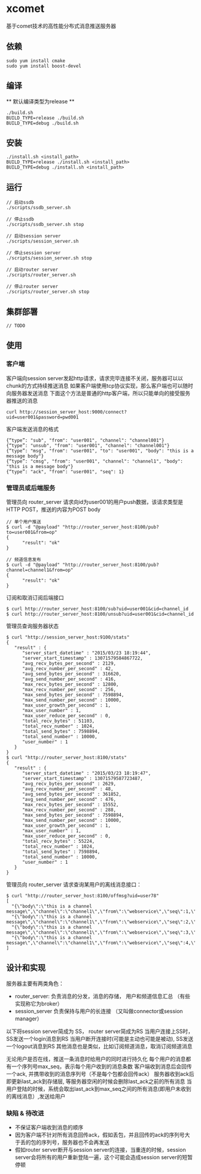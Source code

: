 # xcomet

基于comet技术的高性能分布式消息推送服务器

## 依赖

```
sudo yum install cmake
sudo yum install boost-devel
```

## 编译

** 默认编译类型为release **

```
./build.sh
BUILD_TYPE=release ./build.sh
BUILD_TYPE=debug ./build.sh
```

## 安装

```
./install.sh <install_path>
BUILD_TYPE=release ./install.sh <install_path>
BUILD_TYPE=debug ./install.sh <install_path>
```

## 运行

```
// 启动ssdb
./scripts/ssdb_server.sh

// 停止ssdb
./scripts/ssdb_server.sh stop

// 启动session server
./scripts/session_server.sh

// 停止session server
./scripts/session_server.sh stop

// 启动router server
./scripts/router_server.sh

// 停止router server
./scripts/router_server.sh stop
```

## 集群部署
```
// TODO
```


## 使用

### 客户端

客户端向session server发起http请求，请求完毕连接不关闭，服务器可以以chunk的方式持续推送消息
如果客户端使用tcp协议实现，那么客户端也可以随时向服务器发送消息
下面这个方法是普通的http客户端，所以只能单向的接受服务器推送的消息

```
curl http://session_server_host:9000/connect?uid=user001&password=pwd001
```

客户端发送消息的格式
```
{“type”: "sub", "from": "user001", "channel": "channel001"}
{“type”: "unsub", "from": "user001", "channel": "channel001"}
{“type”: "msg", "from": "user001", "to": "user001", "body": "this is a message body"}
{“type”: "cmsg", "from": "user001", "channel": "channel1", "body": "this is a message body"}
{“type”: "ack", "from": "user001", "seq": 1}
```

### 管理员或后端服务

管理员向 router_server 请求向id为user001的用户push数据，该请求类型是 HTTP POST，推送的内容为POST body

```
// 单个用户推送
$ curl -d "@payload" "http://router_server_host:8100/pub?to=user001&from=op"
{
      "result": "ok"
}

// 频道信息发布
$ curl -d "@payload" "http://router_server_host:8100/pub?channel=channel1&from=op"
{
      "result": "ok"
}
```

订阅和取消订阅后端接口

```
$ curl http://router_server_host:8100/sub?uid=user001&cid=channel_id
$ curl http://router_server_host:8100/unsub?uid=user001&cid=channel_id
```

管理员查询服务器状态

```
$ curl "http://session_server_host:9100/stats"
{
   "result" : {
      "server_start_datetime" : "2015/03/23 18:19:44",
      "server_start_timestamp" : 13071579584867722,
      "avg_recv_bytes_per_second" : 2129,
      "avg_recv_number_per_second" : 42,
      "avg_send_bytes_per_second" : 316620,
      "avg_send_number_per_second" : 416,
      "max_recv_bytes_per_second" : 12800,
      "max_recv_number_per_second" : 256,
      "max_send_bytes_per_second" : 7598894,
      "max_send_number_per_second" : 10000,
      "max_user_growth_per_second" : 1,
      "max_user_number" : 1,
      "max_user_reduce_per_second" : 0,
      "total_recv_bytes" : 51103,
      "total_recv_number" : 1024,
      "total_send_bytes" : 7598894,
      "total_send_number" : 10000,
      "user_number" : 1
   }
}
$ curl "http://router_server_host:8100/stats"
{
   "result" : {
      "server_start_datetime" : "2015/03/23 18:19:47",
      "server_start_timestamp" : 13071579587723487,
      "avg_recv_bytes_per_second" : 2629,
      "avg_recv_number_per_second" : 48,
      "avg_send_bytes_per_second" : 361852,
      "avg_send_number_per_second" : 476,
      "max_recv_bytes_per_second" : 15552,
      "max_recv_number_per_second" : 288,
      "max_send_bytes_per_second" : 7598894,
      "max_send_number_per_second" : 10000,
      "max_user_growth_per_second" : 1,
      "max_user_number" : 1,
      "max_user_reduce_per_second" : 0,
      "total_recv_bytes" : 55224,
      "total_recv_number" : 1024,
      "total_send_bytes" : 7598894,
      "total_send_number" : 10000,
      "user_number" : 1
   }
}
```

管理员向 router_server 请求查询某用户的离线消息接口：

```
$ curl "http://router_server_host:8100/offmsg?uid=user78"
[
  "{\"body\":\"this is a channel message\",\"channel\":\"channel1\",\"from\":\"webservice\",\"seq\":1,\"to\":\"user78\",\"type\":\"cmsg\"}\n",
  "{\"body\":\"this is a channel message\",\"channel\":\"channel1\",\"from\":\"webservice\",\"seq\":2,\"to\":\"user78\",\"type\":\"cmsg\"}\n",
  "{\"body\":\"this is a channel message\",\"channel\":\"channel1\",\"from\":\"webservice\",\"seq\":3,\"to\":\"user78\",\"type\":\"cmsg\"}\n",
  "{\"body\":\"this is a channel message\",\"channel\":\"channel1\",\"from\":\"webservice\",\"seq\":4,\"to\":\"user78\",\"type\":\"cmsg\"}\n"
]
```

## 设计和实现

服务器主要有两类角色：
* router_server: 负责消息的分发，消息的存储， 用户和频道信息汇总 （有些实现称它为broker）
* session_server 负责保持与用户的长连接 （又叫做connector或session manager）

以下将session server简成为 SS， router server简成为RS
当用户连接上SS时，SS发送一个login消息到RS
当用户断开连接时(可能是主动也可能是被动), SS发送一个logout消息到RS
其他消息也是类似，比如订阅频道消息，取消订阅频道消息

无论用户是否在线，推送一条消息时给用户的同时进行持久化
每个用户的消息都有一个序列号max_seq，表示每个用户收到的消息条数
客户端收到消息后会回传一个ack, 并携带收到的消息序列号（不是每个包都会回传ack）
服务器收到ack后即更新last_ack到存储层, 等服务器空闲的时候会删除last_ack之前的所有消息
当用户登陆的时候，系统会取出last_ack到max_seq之间的所有消息(即用户未收到的离线消息）,发送给用户

### 缺陷 & 待改进

* 不保证客户端收到消息的顺序
* 因为客户端不针对所有消息回传ack，假如丢包，并且回传的ack的序列号大于丢的包的序列号，服务器也不会再发送
* 假如router server断开与session server的连接，当重连的时候，session server会将所有的用户重新登陆一遍，这个可能会造成session server的短暂停顿
